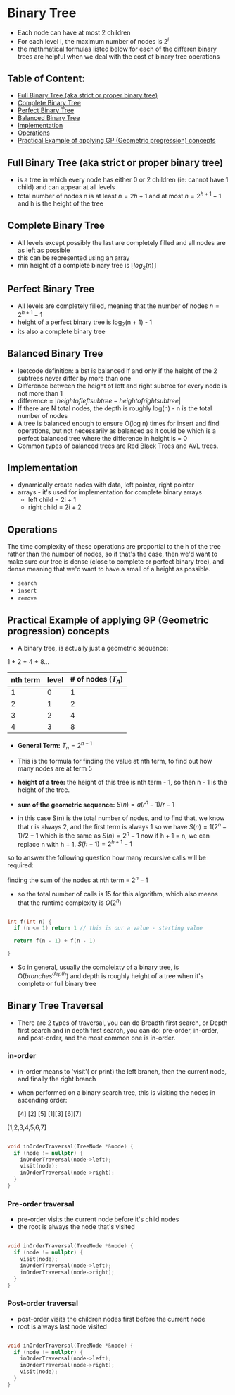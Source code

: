 # Binary Tree
- Each node can have at most 2 children
- For each level i, the maximum number of nodes is $2^i$
- the mathmatical formulas listed below for each of the differen binary trees are helpful when we deal with the cost of binary tree operations

## Table of Content:

  - [Full Binary Tree (aka strict or proper binary tree)](#full-binary-tree-aka-strict-or-proper-binary-tree)
  - [Complete Binary Tree](#complete-binary-tree)
  - [Perfect Binary Tree](#perfect-binary-tree)
  - [Balanced Binary Tree](#balanced-binary-tree)
  - [Implementation](#implementation)
  - [Operations](#operations)
  - [Practical Example of applying GP (Geometric progression) concepts](#practical-example-of-applying-gp-geometric-progression-concepts)

## Full Binary Tree (aka strict or proper binary tree)
- is a tree in which every node has either 0 or 2 children (ie: cannot have 1 child) and can appear at all levels
- total number of nodes n is at least $n = 2h + 1$ and at most $n = 2^{h+1}-1$ and h is the height of the tree

## Complete Binary Tree
- All levels except possibly the last are completely filled and all nodes are as left as possible
- this can be represented using an array
- min height of a complete binary tree is $\left \lfloor log{_2}(n)  \right \rfloor$ 

## Perfect Binary Tree
- All levels are completely filled, meaning that the number of nodes $n = 2^{h+1}-1$
- height of a perfect binary tree is log<sub>2</sub>(n + 1) - 1
- its also a complete binary tree

## Balanced Binary Tree
- leetcode definition: a bst is balanced if and only if the height of the 2 subtrees never differ by more than one
- Difference between the height of left and right subtree for every node is not more than 1
- difference = $|height of left subtree - height of right subtree|$
- If there are N total nodes, the depth is roughly log(n) - n is the total number of nodes
- A tree is balanced enough to ensure O(log n) times for insert and find operations, but not necessarily as balanced as it could be which is a perfect balanced tree where the difference in height is = 0
- Common types of balanced trees are Red Black Trees and AVL trees.

## Implementation
- dynamically create nodes with data, left pointer, right pointer
- arrays - it's used for implementation for complete binary arrays
  - left child = 2i + 1
  - right child = 2i + 2 

## Operations
The time complexity of these operations are proportial to the h of the tree rather than the number of nodes, so if that's the case, then we'd want to make sure our tree is dense (close to complete or perfect binary tree), and dense meaning that we'd want to have a small of a height as possible. 
- `search`
- `insert`
- `remove`

## Practical Example of applying GP (Geometric progression) concepts
- A binary tree, is actually just a geometric sequence:

1 + 2 + 4 + 8... 

| nth term | level | # of nodes ($T_{n}$)|
| -------- | ----- | ---------- |
| 1 | 0 | 1 | 
| 2 | 1 | 2 |
| 3 | 2 | 4 | 
| 4 | 3 | 8 |

- **General Term:** $T_{n} = 2^{n - 1}$  
- This is the formula for finding the value at nth term, to find out how many nodes are at term 5

- **height of a tree:** the height of this tree is nth term - 1, so then n - 1 is the height of the tree. 

- **sum of the geometric sequence:** $S(n) = a(r^{n} - 1)/r - 1$
- in this case S(n) is the total number of nodes, and to find that, we know that r is always 2, and the first term is always 1 so we have $S(n) = 1(2^{n} - 1)/2 - 1$ which is the same as $S(n) = 2^{n} - 1$ now if h + 1 = n, we can replace n with h + 1. $S(h + 1) = 2^{h + 1} - 1$

so to answer the following question how many recursive calls will be required:

finding the sum of the nodes at nth term = $2^{n} - 1$
- so the total number of calls is 15 for this algorithm, which also means that the runtime complexity is $O(2^n)$ 

```cpp

int f(int n) {
  if (n <= 1) return 1 // this is our a value - starting value

  return f(n - 1) + f(n - 1) 

}
```
* So in general, usually the compleixty of a binary tree, is O($branches^{depth}$) and depth is roughly height of a tree when it's complete or full binary tree

## Binary Tree Traversal

* There are 2 types of traversal, you can do Breadth first search, or Depth first search and in depth first search, you can do: pre-order, in-order, and post-order, and the most common one is in-order.

### in-order
- in-order means to 'visit'( or print) the left branch, then the current node, and finally the right branch
- when performed on a binary search tree, this is visiting the nodes in ascending order:

     [4]
  [2]   [5]
[1][3] [6][7]

[1,2,3,4,5,6,7]

```cpp

void inOrderTraversal(TreeNode *&node) {
  if (node != nullptr) {
    inOrderTraversal(node->left);
    visit(node);
    inOrderTraversal(node->right);
  }
}
```

### Pre-order traversal
* pre-order visits the current node before it's child nodes
* the root is always the node that's visited

```cpp

void inOrderTraversal(TreeNode *&node) {
  if (node != nullptr) {
    visit(node);
    inOrderTraversal(node->left);
    inOrderTraversal(node->right);
  }
}
```

### Post-order traversal
* post-order visits the children nodes first before the current node
* root is always last node visited

```cpp

void inOrderTraversal(TreeNode *&node) {
  if (node != nullptr) {
    inOrderTraversal(node->left);
    inOrderTraversal(node->right);
    visit(node);
  }
}
```
